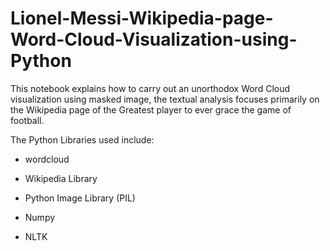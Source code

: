 # Lionel-Messi-Wikipedia-page-Word-Cloud-Visualization-using-Python
This notebook explains how to carry out an unorthodox Word Cloud visualization using masked image, the textual analysis focuses primarily on the Wikipedia page of the Greatest player to ever grace the game of football.

The Python Libraries used include:

- wordcloud

- Wikipedia Library

- Python Image Library (PIL)

- Numpy

- NLTK


